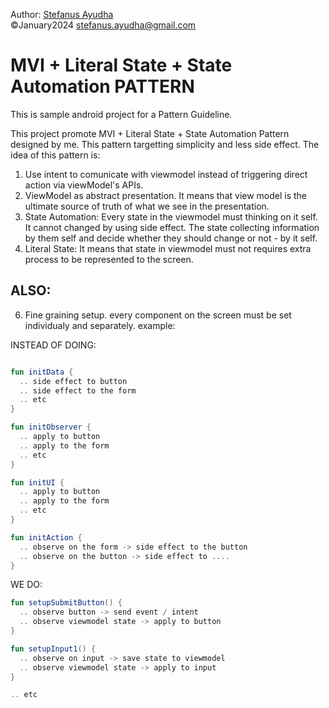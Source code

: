 Author: [Stefanus Ayudha](https://github.com/stefanusayudha) <br>
©January2024 stefanus.ayudha@gmail.com

# MVI + Literal State + State Automation PATTERN
This is sample android project for a Pattern Guideline.

This project promote MVI + Literal State + State Automation Pattern designed by me.
This pattern targetting simplicity and less side effect. The idea of this pattern is:

1. Use intent to comunicate with viewmodel instead of triggering direct action via viewModel's APIs.
2. ViewModel as abstract presentation. It means that view model is the ultimate source of truth of what we see in the presentation.
3. State Automation: Every state in the viewmodel must thinking on it self. It cannot changed by using side effect. The state collecting information by them self and decide whether they should change or not - by it self.
4. Literal State: It means that state in viewmodel must not requires extra process to be represented to the screen.

## ALSO:
6. Fine graining setup. every component on the screen must be set individualy and separately. example:

INSTEAD OF DOING:
```kotlin

fun initData {
  .. side effect to button
  .. side effect to the form
  .. etc
}

fun initObserver {
  .. apply to button
  .. apply to the form
  .. etc
}

fun initUI {
  .. apply to button
  .. apply to the form
  .. etc
}

fun initAction {
  .. observe on the form -> side effect to the button
  .. observe on the button -> side effect to ....
}
```

WE DO:
```kotlin
fun setupSubmitButton() {
  .. observe button -> send event / intent
  .. observe viewmodel state -> apply to button
}

fun setupInput1() {
  .. observe on input -> save state to viewmodel
  .. observe viewmodel state -> apply to input
}

.. etc
```
